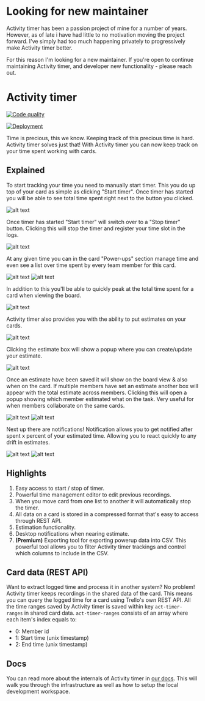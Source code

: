 # Looking for new maintainer
Activity timer has been a passion project of mine for a number of years. However, as of late i have had little to no motivation moving the project forward. I've simply had too much happening privately to progressively make Activity timer better.

For this reason I'm looking for a new maintainer. If you're open to continue maintaining Activity timer, and developer new functionality - please reach out.

# Activity timer

[![Code quality](https://github.com/danniehansen/activity-timer/actions/workflows/code_quality.yml/badge.svg?branch=master)](https://github.com/danniehansen/activity-timer/actions/workflows/code_quality.yml)

[![Deployment](https://github.com/danniehansen/activity-timer/actions/workflows/deploy_prod.yml/badge.svg?branch=master)](https://github.com/danniehansen/activity-timer/actions/workflows/deploy_prod.yml)

Time is precious, this we know. Keeping track of this precious time is hard. Activity timer solves just that! With Activity timer you can now keep track on your time spent working with cards.


## Explained

To start tracking your time you need to manually start timer. This you do up top of your card as simple as clicking "Start timer". Once timer has started you will be able to see total time spent right next to the button you clicked. 

![alt text](assets/screenshot1.png "Start timer & time spent")

Once timer has started "Start timer" will switch over to a "Stop timer" button. Clicking this will stop the timer and register your time slot in the logs.

![alt text](assets/screenshot2.png "Stop timer & time spent")

At any given time you can in the card "Power-ups" section manage time and even see a list over time spent by every team member for this card.

![alt text](assets/screenshot3.png "Clear data, manage time and time spent")
![alt text](assets/screenshot5.png "Manage time")

In addition to this you'll be able to quickly peak at the total time spent for a card when viewing the board.

![alt text](assets/screenshot4.png "Time spent")

Activity timer also provides you with the ability to put estimates on your cards.

![alt text](assets/screenshot7.png "Estimate")

Clicking the estimate box will show a popup where you can create/update your estimate.

![alt text](assets/screenshot10.png "Change estimate")

Once an estimate have been saved it will show on the board view & also when on the card. If multiple members have set an estimate another box will appear with the total estimate across members. Clicking this will open a popup showing which member estimated what on the task. Very useful for when members collaborate on the same cards.

![alt text](assets/screenshot9.png "Estimate")
![alt text](assets/screenshot8.png "Estimates")

Next up there are notifications! Notification allows you to get notified after spent x percent of your estimated time. Allowing you to react quickly to any drift in estimates.

![alt text](assets/screenshot11.png "Estimates")
![alt text](assets/screenshot12.png "Estimates")

## Highlights

1. Easy access to start / stop of timer.
2. Powerful time management editor to edit previous recordings.
3. When you move card from one list to another it will automatically stop the timer.
4. All data on a card is stored in a compressed format that's easy to access through REST API.
5. Estimation functionality.
6. Desktop notifications when nearing estimate.
7. **(Premium)** Exporting tool for exporting powerup data into CSV. This powerful tool allows you to filter Activity timer trackings and control which columns to include in the CSV.

## Card data (REST API)

Want to extract logged time and process it in another system? No problem! Activity timer keeps recordings in the shared data of the card. This means you can query the logged time for a card using Trello's own REST API. All the time ranges saved by Activity timer is saved within key `act-timer-ranges` in shared card data. `act-timer-ranges` consists of an array where each item's index equals to:

- 0: Member id
- 1: Start time (unix timestamp)
- 2: End time (unix timestamp)

## Docs
You can read more about the internals of Activity timer in [our docs](docs/README.md). This will walk you through the infrastructure as well as how to setup the local development workspace.